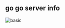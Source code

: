 go go server info
----------------------

![basic](https://github.com/daniellawrence/go-go-serverinfo/screenshots/basic.png)
